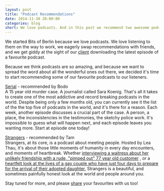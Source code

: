 ```yaml
---
layout: post
title: "Podcast Recommendations"
date: 2014-11-30 20:00:00
categories: blog
short: We love podcasts. And in this post we recommend two awesome podcasts to listen to.
---
```

We started Bits of Berlin because we love podcasts. We love listening to them on the way to work, we eagerly swap recommendations with friends, and we get giddy at the sight of our [client](http://podwhat.org/en/clients/) downloading the latest episode of a favourite podcast.

Because we think podcasts are so amazing, and because we want to spread the word about all the wonderful ones out there, we decided it's time to start recommending some of our favourite podcasts to our listeners.

[Serial](http://serialpodcast.org/) - recommended by Bodo    
A 15 year old murder case. A journalist called Sara Koenig. That's all it takes to create one of the most addictive and record breaking podcasts in the world. Despite being only a few months old, you can currently see it the list of the the top five of podcasts in the world, and it's there for a reason. Each week, another episode discusses a crucial part of the case. A person, a place, the inconsistencies in the testimonies, the sketchy police work. It's impossible to guess what will happen next, and each episode leaves you wanting more. Start at episode one today!

[Strangers](http://www.kcrw.com/news-culture/shows/strangers) - recommended by Tam    
Strangers, at its core, is a podcast about meeting people. Hosted by Lea Thau, it's about those little moments of humanity in every day encounters, and moments of heartbreak. Whether [interviewing a waitress about her unlikely friendship with a rude, "pimped out"  77 year old customer](http://www.kcrw.com/news-culture/shows/strangers/jennefer-ludwigsen-big-jim-and-smokey-joe) , or a [heartfelt look at the lives of a gay couple who have just four days to prepare for the arrival of their adopted daughter](http://www.kcrw.com/news-culture/shows/strangers/two-men-and-a-baby), Strangers is a beautiful, and sometimes painfully honest look at the world and people around you.

Stay tuned for more, and please [share](https://twitter.com/bitsofberlin) your favourites with us too!
